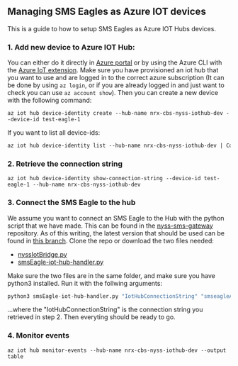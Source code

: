 ## Managing SMS Eagles as Azure IOT devices

This is a guide to how to setup SMS Eagles as Azure IOT Hubs devices.

### 1. Add new device to Azure IOT Hub:

You can either do it directly in [Azure portal](https://portal.azure.com) or by using the Azure CLI with the [Azure IoT extension](https://github.com/Azure/azure-iot-cli-extension). Make sure you have provisioned an iot hub that you want to use and are logged in to the correct azure subscription (It can be done by using `az login`, or if you are already logged in and just want to check you can use `az account show`). Then you can create a new device with the following command:

```
az iot hub device-identity create --hub-name nrx-cbs-nyss-iothub-dev --device-id test-eagle-1
```

If you want to list all device-ids:
```ps
az iot hub device-identity list --hub-name nrx-cbs-nyss-iothub-dev | ConvertFrom-Json | Foreach DeviceId
```

### 2. Retrieve the connection string
```
az iot hub device-identity show-connection-string --device-id test-eagle-1 --hub-name nrx-cbs-nyss-iothub-dev
```

### 3. Connect the SMS Eagle to the hub
We assume you want to connect an SMS Eagle to the Hub with the python script that we have made. This can be found in the [nyss-sms-gateway](https://github.com/nyss-platform-norcross/nyss-sms-gateway) repository. As of this writing, the latest version that should be used can be found in [this branch](https://github.com/nyss-platform-norcross/nyss-sms-gateway/tree/sms-eagle-iot-connection). Clone the repo or download the two files needed:

- [nyssIotBridge.py](https://raw.githubusercontent.com/nyss-platform-norcross/nyss-sms-gateway/sms-eagle-iot-connection/SMSEagleIOTBridge/nyssIotBridge.py)
- [smsEagle-iot-hub-handler.py](https://raw.githubusercontent.com/nyss-platform-norcross/nyss-sms-gateway/sms-eagle-iot-connection/SMSEagleIOTBridge/smsEagle-iot-hub-handler.py)

Make sure the two files are in the same folder, and make sure you have python3 installed. Run it with the follwing arguments:

```python
python3 smsEagle-iot-hub-handler.py "IotHubConnectionString" "smseagleApiUserName" "smsEagleApiPwd"
```

...where the "IotHubConnectionString" is the connection string you retrieved in step 2. Then everyting should be ready to go.

### 4. Monitor events
```
az iot hub monitor-events --hub-name nrx-cbs-nyss-iothub-dev --output table
```